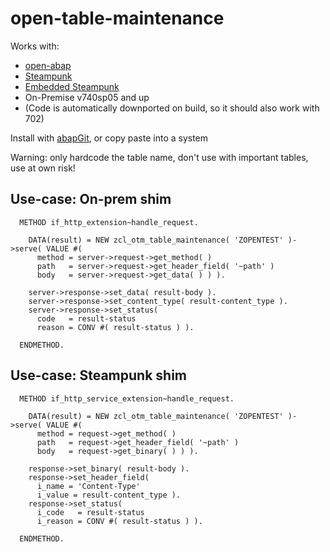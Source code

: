 # open-table-maintenance

Works with:
* [open-abap](https://github.com/open-abap/open-abap)
* [Steampunk](https://blogs.sap.com/2019/08/20/its-steampunk-now/)
* [Embedded Steampunk](https://blogs.sap.com/2021/09/30/steampunk-is-going-all-in/)
* On-Premise v740sp05 and up
* (Code is automatically downported on build, so it should also work with 702)

Install with [abapGit](https://abapgit.org), or copy paste into a system

Warning: only hardcode the table name, don't use with important tables, use at own risk!

## Use-case: On-prem shim

```abap
  METHOD if_http_extension~handle_request.

    DATA(result) = NEW zcl_otm_table_maintenance( 'ZOPENTEST' )->serve( VALUE #(
      method = server->request->get_method( )
      path   = server->request->get_header_field( '~path' )
      body   = server->request->get_data( ) ) ).

    server->response->set_data( result-body ).
    server->response->set_content_type( result-content_type ).
    server->response->set_status(
      code   = result-status
      reason = CONV #( result-status ) ).

  ENDMETHOD.
```

## Use-case: Steampunk shim

```abap
  METHOD if_http_service_extension~handle_request.

    DATA(result) = NEW zcl_otm_table_maintenance( 'ZOPENTEST' )->serve( VALUE #(
      method = request->get_method( )
      path   = request->get_header_field( '~path' )
      body   = request->get_binary( ) ) ).

    response->set_binary( result-body ).
    response->set_header_field(
      i_name = 'Content-Type'
      i_value = result-content_type ).
    response->set_status(
      i_code   = result-status
      i_reason = CONV #( result-status ) ).

  ENDMETHOD.
```
